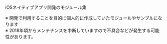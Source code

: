iOSネイティブアプリ開発のモジュール集

※ 開発で利用することを目的に個人的に作成していたモジュールやサンプルになります</br>
※ 2018年頃からメンテナンスを中断していますので不具合などが発生する可能性があります。
